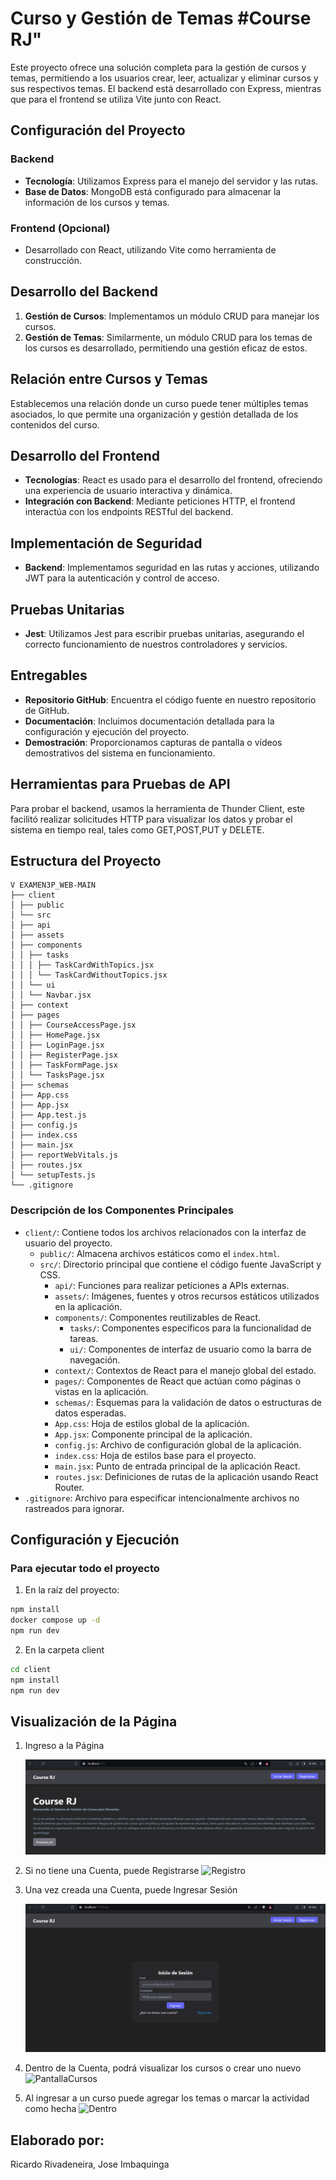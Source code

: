 # Curso y Gestión de Temas #Course RJ"

Este proyecto ofrece una solución completa para la gestión de cursos y temas, permitiendo a los usuarios crear, leer, actualizar y eliminar cursos y sus respectivos temas. El backend está desarrollado con Express, mientras que para el frontend se utiliza Vite junto con React.

## Configuración del Proyecto

### Backend

- **Tecnología**: Utilizamos Express para el manejo del servidor y las rutas.
- **Base de Datos**: MongoDB está configurado para almacenar la información de los cursos y temas.

### Frontend (Opcional)

- Desarrollado con React, utilizando Vite como herramienta de construcción.

## Desarrollo del Backend

1. **Gestión de Cursos**: Implementamos un módulo CRUD para manejar los cursos.
2. **Gestión de Temas**: Similarmente, un módulo CRUD para los temas de los cursos es desarrollado, permitiendo una gestión eficaz de estos.

## Relación entre Cursos y Temas

Establecemos una relación donde un curso puede tener múltiples temas asociados, lo que permite una organización y gestión detallada de los contenidos del curso.

## Desarrollo del Frontend

- **Tecnologías**: React es usado para el desarrollo del frontend, ofreciendo una experiencia de usuario interactiva y dinámica.
- **Integración con Backend**: Mediante peticiones HTTP, el frontend interactúa con los endpoints RESTful del backend.

## Implementación de Seguridad

- **Backend**: Implementamos seguridad en las rutas y acciones, utilizando JWT para la autenticación y control de acceso.

## Pruebas Unitarias

- **Jest**: Utilizamos Jest para escribir pruebas unitarias, asegurando el correcto funcionamiento de nuestros controladores y servicios.

## Entregables

- **Repositorio GitHub**: Encuentra el código fuente en nuestro repositorio de GitHub.
- **Documentación**: Incluimos documentación detallada para la configuración y ejecución del proyecto.
- **Demostración**: Proporcionamos capturas de pantalla o vídeos demostrativos del sistema en funcionamiento.

## Herramientas para Pruebas de API

Para probar el backend, usamos la herramienta de Thunder Client, este facilitó realizar solicitudes HTTP para visualizar los datos y probar el sistema en tiempo real, tales como GET,POST,PUT y DELETE.


## Estructura del Proyecto
```
V EXAMEN3P_WEB-MAIN
├── client
│ ├── public
│ └── src
│ ├── api
│ ├── assets
│ ├── components
│ │ ├── tasks
│ │ │ ├── TaskCardWithTopics.jsx
│ │ │ └── TaskCardWithoutTopics.jsx
│ │ └── ui
│ │ └── Navbar.jsx
│ ├── context
│ ├── pages
│ │ ├── CourseAccessPage.jsx
│ │ ├── HomePage.jsx
│ │ ├── LoginPage.jsx
│ │ ├── RegisterPage.jsx
│ │ ├── TaskFormPage.jsx
│ │ └── TasksPage.jsx
│ ├── schemas
│ ├── App.css
│ ├── App.jsx
│ ├── App.test.js
│ ├── config.js
│ ├── index.css
│ ├── main.jsx
│ ├── reportWebVitals.js
│ ├── routes.jsx
│ └── setupTests.js
└── .gitignore
```

### Descripción de los Componentes Principales

- `client/`: Contiene todos los archivos relacionados con la interfaz de usuario del proyecto.
  - `public/`: Almacena archivos estáticos como el `index.html`.
  - `src/`: Directorio principal que contiene el código fuente JavaScript y CSS.
    - `api/`: Funciones para realizar peticiones a APIs externas.
    - `assets/`: Imágenes, fuentes y otros recursos estáticos utilizados en la aplicación.
    - `components/`: Componentes reutilizables de React.
      - `tasks/`: Componentes específicos para la funcionalidad de tareas.
      - `ui/`: Componentes de interfaz de usuario como la barra de navegación.
    - `context/`: Contextos de React para el manejo global del estado.
    - `pages/`: Componentes de React que actúan como páginas o vistas en la aplicación.
    - `schemas/`: Esquemas para la validación de datos o estructuras de datos esperadas.
    - `App.css`: Hoja de estilos global de la aplicación.
    - `App.jsx`: Componente principal de la aplicación.
    - `config.js`: Archivo de configuración global de la aplicación.
    - `index.css`: Hoja de estilos base para el proyecto.
    - `main.jsx`: Punto de entrada principal de la aplicación React.
    - `routes.jsx`: Definiciones de rutas de la aplicación usando React Router.
- `.gitignore`: Archivo para especificar intencionalmente archivos no rastreados para ignorar.


## Configuración y Ejecución

### Para ejecutar todo el proyecto 

1. En la raíz del proyecto:

```bash
npm install
docker compose up -d
npm run dev
```

2. En la carpeta client
```bash
cd client
npm install
npm run dev
```

## Visualización de la Página
1. Ingreso a la Página
   
   ![Principal](Evidencias/PantallaPrincipal.png)

2. Si no tiene una Cuenta, puede Registrarse
   ![Registro](Evidencias/PaginaaRegistro.png)

3. Una vez creada una Cuenta, puede Ingresar Sesión
   
   ![Login](Evidencias/PaginaLogin.png)

4. Dentro de la Cuenta, podrá visualizar los cursos o crear uno nuevo
   ![PantallaCursos](Evidencias/NuevoCursoAgregado.png)

5. Al ingresar a un curso puede agregar los temas o marcar la actividad como hecha
   ![Dentro](Evidencias/DentroDelCurso.png)
   
## Elaborado por:
Ricardo Rivadeneira, Jose Imbaquinga

